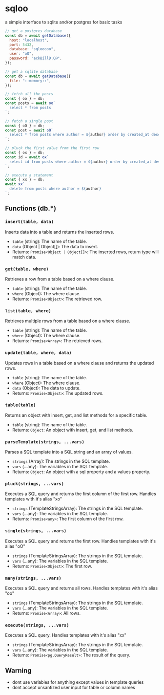 # sqloo

a simple interface to sqlite and/or postgres for basic tasks

```js
// get a postgres database
const db = await getDatabase({
  host: "localhost",
  port: 5432,
  database: "sqlooooo",
  user: "oO",
  password: "ackBillD.C@",
});
```

```js
// get a sqlite database
const db = await getDatabase({
  file: "::memory::",
});
```

```js
// fetch all the posts
const { oo } = db;
const posts = await oo`
  select * from posts
`;
```

```js
// fetch a single post
const { oO } = db;
const post = await oO`
  select * from posts where author = ${author} order by created_at desc limit 1
`;
```

```js
// pluck the first value from the first row
const { ox } = db;
const id = await ox`
  select id from posts where author = ${author} order by created_at desc limit 1
`;
```

```js
// execute a statement
const { xx } = db;
await xx`
  delete from posts where author = ${author}
`;
```

## Functions (db.\*)

### `insert(table, data)`

Inserts data into a table and returns the inserted rows.

- `table` (string): The name of the table.
- `data` (Object | Object[]): The data to insert.
- Returns: `Promise<Object | Object[]>`: The inserted rows, return type will match data.

### `get(table, where)`

Retrieves a row from a table based on a where clause.

- `table` (string): The name of the table.
- `where` (Object): The where clause.
- Returns: `Promise<Object>`: The retrieved row.

### `list(table, where)`

Retrieves multiple rows from a table based on a where clause.

- `table` (string): The name of the table.
- `where` (Object): The where clause.
- Returns: `Promise<Array>`: The retrieved rows.

### `update(table, where, data)`

Updates rows in a table based on a where clause and returns the updated rows.

- `table` (string): The name of the table.
- `where` (Object): The where clause.
- `data` (Object): The data to update.
- Returns: `Promise<Object>`: The updated rows.

### `table(table)`

Returns an object with insert, get, and list methods for a specific table.

- `table` (string): The name of the table.
- Returns: `Object`: An object with insert, get, and list methods.

### `parseTemplate(strings, ...vars)`

Parses a SQL template into a SQL string and an array of values.

- `strings` (Array): The strings in the SQL template.
- `vars` (...any): The variables in the SQL template.
- Returns: `Object`: An object with a sql property and a values property.

### `pluck(strings, ...vars)`

Executes a SQL query and returns the first column of the first row. Handles templates with it's alias "xo"

- `strings` (TemplateStringsArray): The strings in the SQL template.
- `vars` (...any): The variables in the SQL template.
- Returns: `Promise<any>`: The first column of the first row.

### `single(strings, ...vars)`

Executes a SQL query and returns the first row. Handles templates with it's alias "oO"

- `strings` (TemplateStringsArray): The strings in the SQL template.
- `vars` (...any): The variables in the SQL template.
- Returns: `Promise<Object>`: The first row.

### `many(strings, ...vars)`

Executes a SQL query and returns all rows. Handles templates with it's alias "oo"

- `strings` (TemplateStringsArray): The strings in the SQL template.
- `vars` (...any): The variables in the SQL template.
- Returns: `Promise<Array>`: All rows.

### `execute(strings, ...vars)`

Executes a SQL query. Handles templates with it's alias "xx"

- `strings` (TemplateStringsArray): The strings in the SQL template.
- `vars` (...any): The variables in the SQL template.
- Returns: `Promise<pg.QueryResult>`: The result of the query.

## Warning

- dont use variables for anything except values in template queries
- dont accept unsantized user input for table or column names

